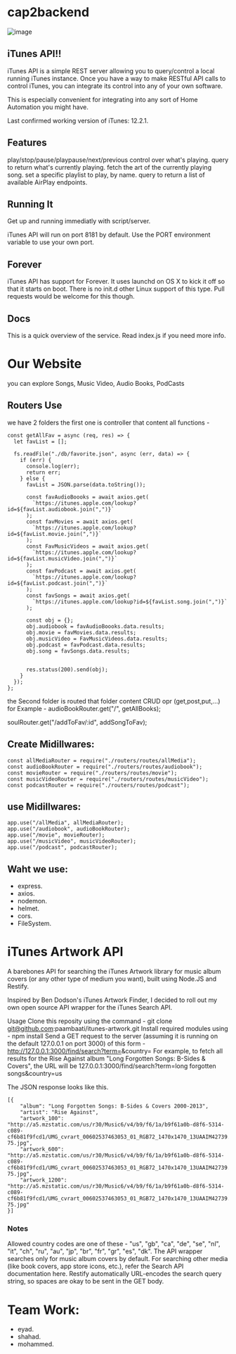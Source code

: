 # cap2backend
![image](https://user-images.githubusercontent.com/92247858/141732486-baa046f2-68d6-4f9b-8264-422afde6d49f.png)

## iTunes API!!
iTunes API is a simple REST server allowing you to query/control a local running iTunes instance. Once you have a way to make RESTful API calls to control iTunes, you can integrate its control into any of your own software.

This is especially convenient for integrating into any sort of Home Automation you might have.

Last confirmed working version of iTunes: 12.2.1.

## Features
play/stop/pause/playpause/next/previous control over what's playing.
query to return what's currently playing.
fetch the art of the currently playing song.
set a specific playlist to play, by name.
query to return a list of available AirPlay endpoints.

## Running It
Get up and running immediatly with script/server.

iTunes API will run on port 8181 by default. Use the PORT environment variable to use your own port.

## Forever
iTunes API has support for Forever. It uses launchd on OS X to kick it off so that it starts on boot. There is no init.d other Linux support of this type. Pull requests would be welcome for this though.

## Docs
This is a quick overview of the service. Read index.js if you need more info.

# Our Website

you can explore Songs, Music Video, Audio Books, PodCasts 

## Routers Use
we have 2 folders the first one is controller that content all functions -
```
const getAllFav = async (req, res) => {
  let favList = [];

  fs.readFile("./db/favorite.json", async (err, data) => {
    if (err) {
      console.log(err);
      return err;
    } else {
      favList = JSON.parse(data.toString());

      const favAudioBoooks = await axios.get(
        `https://itunes.apple.com/lookup?id=${favList.audiobook.join(",")}`
      );
      const favMovies = await axios.get(
        `https://itunes.apple.com/lookup?id=${favList.movie.join(",")}`
      );
      const FavMusicVideos = await axios.get(
        `https://itunes.apple.com/lookup?id=${favList.musicVideo.join(",")}`
      );
      const favPodcast = await axios.get(
        `https://itunes.apple.com/lookup?id=${favList.podcast.join(",")}`
      );
      const favSongs = await axios.get(
        `https://itunes.apple.com/lookup?id=${favList.song.join(",")}`
      );

      const obj = {};
      obj.audiobook = favAudioBoooks.data.results;
      obj.movie = favMovies.data.results;
      obj.musicVideo = FavMusicVideos.data.results;
      obj.podcast = favPodcast.data.results;
      obj.song = favSongs.data.results;

     
      res.status(200).send(obj);
    }
  });
};
```

the Second folder is routed that folder content CRUD opr (get,post,put,...) for Example -
audioBookRouter.get("/", getAllBooks);

soulRouter.get("/addToFav/:id", addSongToFav);



## Create Midillwares:
```
const allMediaRouter = require("./routers/routes/allMedia");
const audioBookRouter = require("./routers/routes/audiobook");
const movieRouter = require("./routers/routes/movie");
const musicVideoRouter = require("./routers/routes/musicVideo");
const podcastRouter = require("./routers/routes/podcast");
```
## use Midillwares:
```
app.use("/allMedia", allMediaRouter);
app.use("/audiobook", audioBookRouter);
app.use("/movie", movieRouter);
app.use("/musicVideo", musicVideoRouter);
app.use("/podcast", podcastRouter);
```

## Waht we use:
- express.
- axios.
- nodemon.
- helmet.
- cors.
- FileSystem.


# iTunes Artwork API
A barebones API for searching the iTunes Artwork library for music album covers (or any other type of medium you want), built using Node.JS and Restify.

Inspired by Ben Dodson's iTunes Artwork Finder, I decided to roll out my own open source API wrapper for the iTunes Search API.

Usage
Clone this reposity using the command -
git clone git@github.com:paambaati/itunes-artwork.git
Install required modules using -
npm install
Send a GET request to the server (assuming it is running on the default 127.0.0.1 on port 3000) of this form -
http://127.0.0.1:3000/find/search?term=<ALBUM NAME>&country=<COUNTRY CODE>
For example, to fetch all results for the Rise Against album "Long Forgotten Songs: B-Sides & Covers", the URL will be 127.0.0.1:3000/find/search?term=long forgotten songs&country=us

The JSON response looks like this.
```
[{
    "album": "Long Forgotten Songs: B-Sides & Covers 2000-2013",
    "artist": "Rise Against",
    "artwork_100": "http://a5.mzstatic.com/us/r30/Music6/v4/b9/f6/1a/b9f61a0b-d8f6-5314-c089-cf6b81f9fcd1/UMG_cvrart_00602537463053_01_RGB72_1470x1470_13UAAIM42739.100x100-75.jpg",
    "artwork_600": "http://a5.mzstatic.com/us/r30/Music6/v4/b9/f6/1a/b9f61a0b-d8f6-5314-c089-cf6b81f9fcd1/UMG_cvrart_00602537463053_01_RGB72_1470x1470_13UAAIM42739.600x600-75.jpg",
    "artwork_1200": "http://a5.mzstatic.com/us/r30/Music6/v4/b9/f6/1a/b9f61a0b-d8f6-5314-c089-cf6b81f9fcd1/UMG_cvrart_00602537463053_01_RGB72_1470x1470_13UAAIM42739.1200x1200-75.jpg"
}]
```
### Notes
Allowed country codes are one of these - "us", "gb", "ca", "de", "se", "nl", "it", "ch", "ru", "au", "jp", "br", "fr", "gr", "es", "dk".
The API wrapper searches only for music album covers by default. For searching other media (like book covers, app store icons, etc.), refer the Search API documentation here.
Restify automatically URL-encodes the search query string, so spaces are okay to be sent in the GET body.


# Team Work:
- eyad.
- shahad.
- mohammed.
